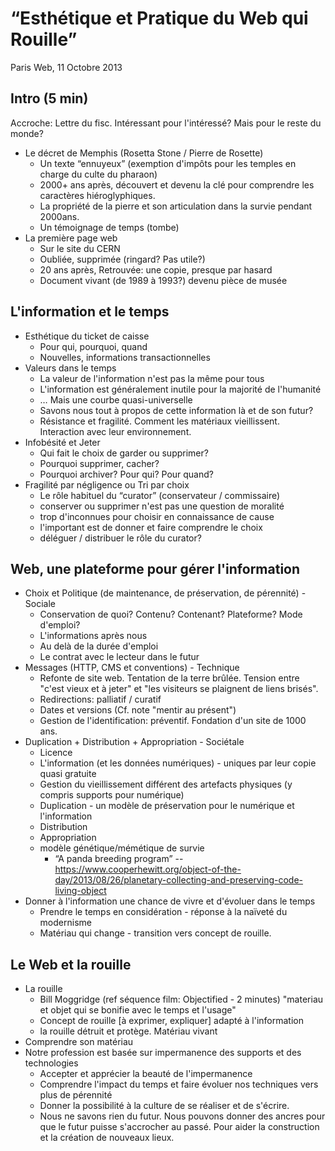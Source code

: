# “Esthétique et Pratique du Web qui Rouille”

Paris Web, 11 Octobre 2013

## Intro (5 min)

Accroche: Lettre du fisc. Intéressant pour l'intéressé? Mais pour le reste du monde?

* Le décret de Memphis (Rosetta Stone / Pierre de Rosette)
   - Un texte “ennuyeux” (exemption d'impôts pour les temples en charge du culte du pharaon)
   - 2000+ ans après, découvert et devenu la clé pour comprendre les caractères hiéroglyphiques.
   - La propriété de la pierre et son articulation dans la survie pendant 2000ans.
   - Un témoignage de temps (tombe)
* La première page web
   - Sur le site du CERN
   - Oubliée, supprimée (ringard? Pas utile?)
   - 20 ans après, Retrouvée: une copie, presque par hasard
   - Document vivant (de 1989 à 1993?) devenu pièce de musée
 
## L'information et le temps

 * Esthétique du ticket de caisse
   - Pour qui, pourquoi, quand
   - Nouvelles, informations transactionnelles
 * Valeurs dans le temps
   - La valeur de l'information n'est pas la même pour tous
   - L'information est généralement inutile pour la majorité de l'humanité
   - … Mais une courbe quasi-universelle
   - Savons nous tout à propos de cette information là et de son futur?
   - Résistance et fragilité. Comment les matériaux vieillissent. Interaction avec leur environnement.
 * Infobésité et Jeter
   - Qui fait le choix de garder ou supprimer?
   - Pourquoi supprimer, cacher?
   - Pourquoi archiver? Pour qui? Pour quand?
* Fragilité par négligence ou Tri par choix
   - Le rôle habituel du “curator” (conservateur / commissaire)
   - conserver ou supprimer n'est pas une question de moralité
   - trop d'inconnues pour choisir en connaissance de cause
   - l'important est de donner et faire comprendre le choix
   - déléguer / distribuer le rôle du curator?

## Web, une plateforme pour gérer l'information

* Choix et Politique (de maintenance, de préservation, de pérennité) - Sociale
   - Conservation de quoi? Contenu? Contenant? Plateforme? Mode d'emploi? 
   - L'informations après nous
   - Au delà de la durée d'emploi
   - Le contrat avec le lecteur dans le futur
* Messages (HTTP, CMS et conventions) - Technique
   - Refonte de site web. Tentation de la terre brûlée. Tension entre "c'est vieux et à jeter" et "les visiteurs se plaignent de liens brisés". 
   - Redirections: palliatif / curatif
   - Dates et versions (Cf. note "mentir au présent")
   - Gestion de l'identification: préventif. Fondation d'un site de 1000 ans.
* Duplication + Distribution + Appropriation - Sociétale
   - Licence
   - L'information (et les données numériques) - uniques par leur copie quasi gratuite
   - Gestion du vieillissement différent des artefacts physiques (y compris supports pour numérique)
   - Duplication - un modèle de préservation pour le numérique et l'information
   - Distribution
   - Appropriation
   - modèle génétique/mémétique de survie
     - “A panda breeding program” -- https://www.cooperhewitt.org/object-of-the-day/2013/08/26/planetary-collecting-and-preserving-code-living-object 
* Donner à l'information une chance de vivre et d'évoluer dans le temps
   - Prendre le temps en considération - réponse à la naïveté du modernisme
   - Matériau qui change - transition vers concept de rouille. 

## Le Web et la rouille
 * La rouille
   - Bill Moggridge (ref séquence film: Objectified - 2 minutes) "materiau et objet qui se bonifie avec le temps et l'usage"
   - Concept de rouille [à exprimer, expliquer] adapté à l'information
   - la rouille détruit et protège. Matériau vivant
 * Comprendre son matériau
 * Notre profession est basée sur impermanence des supports et des technologies
   - Accepter et apprécier la beauté de l'impermanence
   - Comprendre l'impact du temps et faire évoluer nos techniques vers plus de pérennité 
   - Donner la possibilité à la culture de se réaliser et de s'écrire.
   -  Nous ne savons rien du futur. Nous pouvons donner des ancres pour que le futur puisse s'accrocher au passé. Pour aider la construction et la création de nouveaux lieux.
